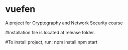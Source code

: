 # vuefen
A project for Cryptography and Network Security course

#Installation file is located at release folder.


#To install project, run:
  npm install
  npm start
